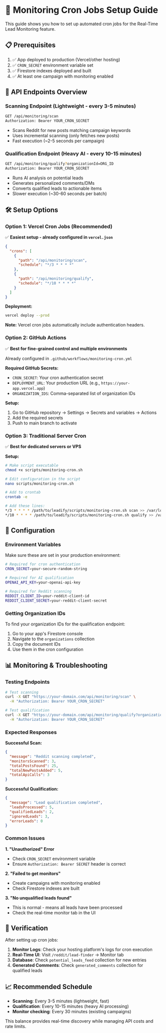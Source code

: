 # 🚀 Monitoring Cron Jobs Setup Guide

This guide shows you how to set up automated cron jobs for the Real-Time Lead Monitoring feature.

## 📋 **Prerequisites**

1. ✅ App deployed to production (Vercel/other hosting)
2. ✅ `CRON_SECRET` environment variable set
3. ✅ Firestore indexes deployed and built
4. ✅ At least one campaign with monitoring enabled

## 🎯 **API Endpoints Overview**

### **Scanning Endpoint** (Lightweight - every 3-5 minutes)
```bash
GET /api/monitoring/scan
Authorization: Bearer YOUR_CRON_SECRET
```
- Scans Reddit for new posts matching campaign keywords
- Uses incremental scanning (only fetches new posts)
- Fast execution (~2-5 seconds per campaign)

### **Qualification Endpoint** (Heavy AI - every 10-15 minutes)
```bash
GET /api/monitoring/qualify?organizationId=ORG_ID
Authorization: Bearer YOUR_CRON_SECRET
```
- Runs AI analysis on potential leads
- Generates personalized comments/DMs
- Converts qualified leads to actionable items
- Slower execution (~30-60 seconds per batch)

## 🛠 **Setup Options**

### **Option 1: Vercel Cron Jobs (Recommended)**

✅ **Easiest setup - already configured in `vercel.json`**

```json
{
  "crons": [
    {
      "path": "/api/monitoring/scan",
      "schedule": "*/3 * * * *"
    },
    {
      "path": "/api/monitoring/qualify",
      "schedule": "*/10 * * * *"
    }
  ]
}
```

**Deployment:**
```bash
vercel deploy --prod
```

**Note:** Vercel cron jobs automatically include authentication headers.

### **Option 2: GitHub Actions**

✅ **Best for fine-grained control and multiple environments**

Already configured in `.github/workflows/monitoring-cron.yml`

**Required GitHub Secrets:**
- `CRON_SECRET`: Your cron authentication secret
- `DEPLOYMENT_URL`: Your production URL (e.g., `https://your-app.vercel.app`)
- `ORGANIZATION_IDS`: Comma-separated list of organization IDs

**Setup:**
1. Go to GitHub repository → Settings → Secrets and variables → Actions
2. Add the required secrets
3. Push to main branch to activate

### **Option 3: Traditional Server Cron**

✅ **Best for dedicated servers or VPS**

**Setup:**
```bash
# Make script executable
chmod +x scripts/monitoring-cron.sh

# Edit configuration in the script
nano scripts/monitoring-cron.sh

# Add to crontab
crontab -e

# Add these lines:
*/3 * * * * /path/to/leadify/scripts/monitoring-cron.sh scan >> /var/log/leadify-scan.log 2>&1
*/10 * * * * /path/to/leadify/scripts/monitoring-cron.sh qualify >> /var/log/leadify-qualify.log 2>&1
```

## 🔧 **Configuration**

### **Environment Variables**

Make sure these are set in your production environment:

```bash
# Required for cron authentication
CRON_SECRET=your-secure-random-string

# Required for AI qualification
OPENAI_API_KEY=your-openai-api-key

# Required for Reddit scanning
REDDIT_CLIENT_ID=your-reddit-client-id
REDDIT_CLIENT_SECRET=your-reddit-client-secret
```

### **Getting Organization IDs**

To find your organization IDs for the qualification endpoint:

1. Go to your app's Firestore console
2. Navigate to the `organizations` collection
3. Copy the document IDs
4. Use them in the cron configuration

## 📊 **Monitoring & Troubleshooting**

### **Testing Endpoints**

```bash
# Test scanning
curl -X GET "https://your-domain.com/api/monitoring/scan" \
  -H "Authorization: Bearer YOUR_CRON_SECRET"

# Test qualification
curl -X GET "https://your-domain.com/api/monitoring/qualify?organizationId=ORG_ID" \
  -H "Authorization: Bearer YOUR_CRON_SECRET"
```

### **Expected Responses**

**Successful Scan:**
```json
{
  "message": "Reddit scanning completed",
  "monitorsScanned": 3,
  "totalPostsFound": 25,
  "totalNewPostsAdded": 5,
  "totalApiCalls": 3
}
```

**Successful Qualification:**
```json
{
  "message": "Lead qualification completed",
  "leadsProcessed": 5,
  "qualifiedLeads": 2,
  "ignoredLeads": 3,
  "errorLeads": 0
}
```

### **Common Issues**

**1. "Unauthorized" Error**
- Check `CRON_SECRET` environment variable
- Ensure `Authorization: Bearer SECRET` header is correct

**2. "Failed to get monitors"**
- Create campaigns with monitoring enabled
- Check Firestore indexes are built

**3. "No unqualified leads found"**
- This is normal - means all leads have been processed
- Check the real-time monitor tab in the UI

## 🎉 **Verification**

After setting up cron jobs:

1. **Monitor Logs**: Check your hosting platform's logs for cron execution
2. **Real-Time UI**: Visit `/reddit/lead-finder` → Monitor tab
3. **Database**: Check `potential_leads_feed` collection for new entries
4. **Generated Comments**: Check `generated_comments` collection for qualified leads

## 📈 **Recommended Schedule**

- **Scanning**: Every 3-5 minutes (lightweight, fast)
- **Qualification**: Every 10-15 minutes (heavy AI processing)
- **Monitor checking**: Every 30 minutes (existing campaigns)

This balance provides real-time discovery while managing API costs and rate limits. 